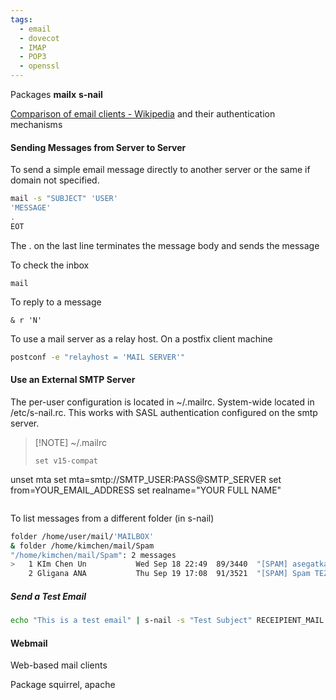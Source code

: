 ```yaml
---
tags:
  - email
  - dovecot
  - IMAP
  - POP3
  - openssl
---
```

Packages 
**mailx**
**s-nail**

[Comparison of email clients - Wikipedia](https://en.wikipedia.org/wiki/Comparison_of_email_clients#Authentication_support) and their authentication mechanisms

#### Sending Messages from Server to Server

To send a simple email message directly to another server or the same if domain not specified.

``` bash
mail -s "SUBJECT" 'USER'
'MESSAGE'
.
EOT
```

The . on the last line terminates the message body and sends the message

To check the inbox

```
mail
```

To reply to a message

```
& r 'N'
```

To use a mail server as a relay host. On a postfix client machine 

``` bash
postconf -e "relayhost = 'MAIL SERVER'"
```


#### Use an External SMTP Server

The per-user configuration is located in ~/.mailrc. System-wide located in /etc/s-nail.rc. This works with SASL authentication configured on the smtp server.

> [!NOTE] ~/.mailrc
> ```
> set v15-compat
unset mta
set mta=smtp://SMTP_USER:PASS@SMTP_SERVER
set from=YOUR_EMAIL_ADDRESS
set realname="YOUR FULL NAME"
> ```

To list messages from a different folder (in s-nail)

``` bash
folder /home/user/mail/'MAILBOX'
& folder /home/kimchen/mail/Spam
"/home/kimchen/mail/Spam": 2 messages
>   1 KIm Chen Un           Wed Sep 18 22:49  89/3440  "[SPAM] asegatka"
    2 Gligana ANA           Thu Sep 19 17:08  91/3521  "[SPAM] Spam TEZT"
```
##### Send a Test Email

``` bash
echo "This is a test email" | s-nail -s "Test Subject" RECEIPIENT_MAIL
```

#### Webmail

Web-based mail clients

Package
squirrel, apache




